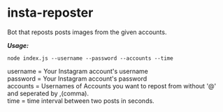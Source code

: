 # insta-reposter
Bot that reposts posts images from the given accounts.

***Usage:***
```
node index.js --username --password --accounts --time
```

  username = Your Instagram account's username  
  password = Your Instagram account's password  
  accounts = Usernames of Accounts you want to repost from without '@' and seperated by ,(comma).  
  time = time interval between two posts in seconds.  

